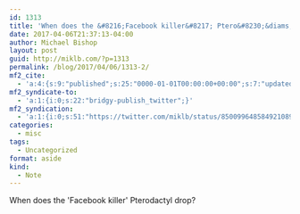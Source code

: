 ```yaml
---
id: 1313
title: 'When does the &#8216;Facebook killer&#8217; Ptero&#8230;&diams;'
date: 2017-04-06T21:37:13-04:00
author: Michael Bishop
layout: post
guid: http://miklb.com/?p=1313
permalink: /blog/2017/04/06/1313-2/
mf2_cite:
  - 'a:4:{s:9:"published";s:25:"0000-01-01T00:00:00+00:00";s:7:"updated";s:25:"0000-01-01T00:00:00+00:00";s:8:"category";a:1:{i:0;s:0:"";}s:6:"author";a:0:{}}'
mf2_syndicate-to:
  - 'a:1:{i:0;s:22:"bridgy-publish_twitter";}'
mf2_syndication:
  - 'a:1:{i:0;s:51:"https://twitter.com/miklb/status/850099648584921089";}'
categories:
  - misc
tags:
  - Uncategorized
format: aside
kind:
  - Note
---
```

When does the 'Facebook killer' Pterodactyl drop?